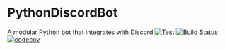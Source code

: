 # PythonDiscordBot
A modular Python bot that integrates with Discord
[![Test](https://github.com/justcallmekoko/PythonDiscordBot/actions/workflows/list-test.yml/badge.svg)](https://github.com/justcallmekoko/PythonDiscordBot/actions/workflows/list-test.yml) 
[![Build Status](https://app.travis-ci.com/justcallmekoko/PythonDiscordBot.svg?branch=main)](https://app.travis-ci.com/github/justcallmekoko/PythonDiscordBot)
[![codecov](https://codecov.io/gh/justcallmekoko/PythonDiscordBot/branch/main/graph/badge.svg?token=TNCWYVYCM2)](https://codecov.io/gh/justcallmekoko/PythonDiscordBot)
